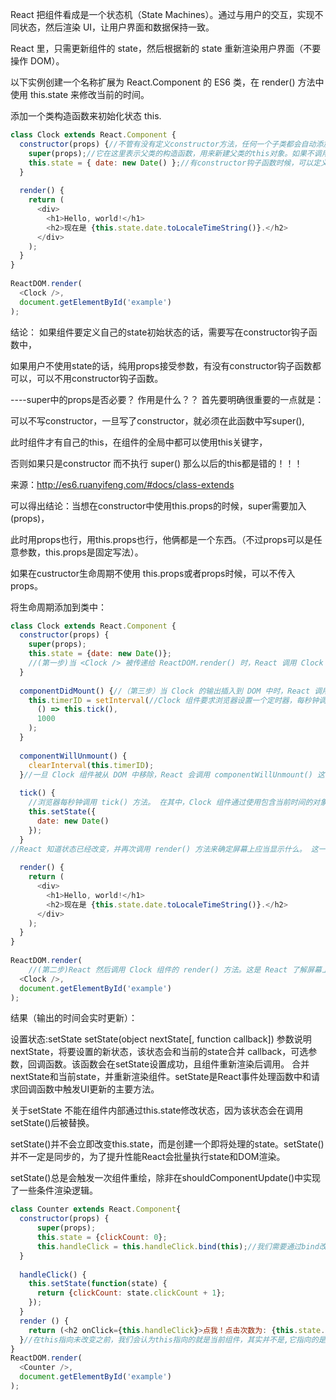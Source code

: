 React 把组件看成是一个状态机（State Machines）。通过与用户的交互，实现不同状态，然后渲染 UI，让用户界面和数据保持一致。

React 里，只需更新组件的 state，然后根据新的 state 重新渲染用户界面（不要操作 DOM）。

以下实例创建一个名称扩展为 React.Component 的 ES6 类，在 render() 方法中使用 this.state 来修改当前的时间。

添加一个类构造函数来初始化状态 this.
```js
class Clock extends React.Component {
  constructor(props) {//不管有没有定义constructor方法，任何一个子类都会自动添加该方法
    super(props);//它在这里表示父类的构造函数，用来新建父类的this对象。如果不调用super方法，子类就得不到this对象。
    this.state = { date: new Date() };//有constructor钩子函数时候，可以定义state，如果用户不定义state的话，有无constructor钩子函数时候没有区别。
  }
 
  render() {
    return (
      <div>
        <h1>Hello, world!</h1>
        <h2>现在是 {this.state.date.toLocaleTimeString()}.</h2>
      </div>
    );
  }
}
 
ReactDOM.render(
  <Clock />,
  document.getElementById('example')
);
```

结论： 如果组件要定义自己的state初始状态的话，需要写在constructor钩子函数中，

如果用户不使用state的话，纯用props接受参数，有没有constructor钩子函数都可以，可以不用constructor钩子函数。

----super中的props是否必要？ 作用是什么？？
首先要明确很重要的一点就是：

可以不写constructor，一旦写了constructor，就必须在此函数中写super(),

此时组件才有自己的this，在组件的全局中都可以使用this关键字，

否则如果只是constructor 而不执行 super() 那么以后的this都是错的！！！

来源：http://es6.ruanyifeng.com/#docs/class-extends



可以得出结论：当想在constructor中使用this.props的时候，super需要加入(props)，

此时用props也行，用this.props也行，他俩都是一个东西。（不过props可以是任意参数，this.props是固定写法）。

如果在custructor生命周期不使用 this.props或者props时候，可以不传入props。

将生命周期添加到类中：
```js
class Clock extends React.Component {
  constructor(props) {
    super(props);
    this.state = {date: new Date()};
    //(第一步)当 <Clock /> 被传递给 ReactDOM.render() 时，React 调用 Clock 组件的构造函数。 由于 Clock 需要显示当前时间，所以使用包含当前时间的对象来初始化 this.state 。 我们稍后会更新此状态。
  }
 
  componentDidMount() {//（第三步）当 Clock 的输出插入到 DOM 中时，React 调用 componentDidMount() 生命周期钩子
    this.timerID = setInterval(//Clock 组件要求浏览器设置一个定时器，每秒钟调用一次 tick()。
      () => this.tick(),
      1000
    );
  }
 
  componentWillUnmount() {
    clearInterval(this.timerID);
  }//一旦 Clock 组件被从 DOM 中移除，React 会调用 componentWillUnmount() 这个钩子函数，定时器也就会被清除。
 
  tick() {
    //浏览器每秒钟调用 tick() 方法。 在其中，Clock 组件通过使用包含当前时间的对象调用 setState() 来调度UI更新
    this.setState({
      date: new Date()
    });
  }
//React 知道状态已经改变，并再次调用 render() 方法来确定屏幕上应当显示什么。 这一次，render() 方法中的 this.state.date 将不同，所以渲染输出将包含更新的时间，并相应地更新 DOM。 
 
  render() {
    return (
      <div>
        <h1>Hello, world!</h1>
        <h2>现在是 {this.state.date.toLocaleTimeString()}.</h2>
      </div>
    );
  }
}
 
ReactDOM.render(
    //(第二步)React 然后调用 Clock 组件的 render() 方法。这是 React 了解屏幕上应该显示什么内容，然后 React 更新 DOM 以匹配 Clock 的渲染输出。
  <Clock />,
  document.getElementById('example')
);
```
结果（输出的时间会实时更新）：



设置状态:setState
setState(object nextState[, function callback])
参数说明
nextState，将要设置的新状态，该状态会和当前的state合并
callback，可选参数，回调函数。该函数会在setState设置成功，且组件重新渲染后调用。
合并nextState和当前state，并重新渲染组件。setState是React事件处理函数中和请求回调函数中触发UI更新的主要方法。

关于setState
不能在组件内部通过this.state修改状态，因为该状态会在调用setState()后被替换。

setState()并不会立即改变this.state，而是创建一个即将处理的state。setState()并不一定是同步的，为了提升性能React会批量执行state和DOM渲染。

setState()总是会触发一次组件重绘，除非在shouldComponentUpdate()中实现了一些条件渲染逻辑。

```js
class Counter extends React.Component{
  constructor(props) {
      super(props);
      this.state = {clickCount: 0};
      this.handleClick = this.handleClick.bind(this);//我们需要通过bind改变this指向，使得this指向当前的组件，否则会报错
  }
  
  handleClick() {
    this.setState(function(state) {
      return {clickCount: state.clickCount + 1};
    });
  }
  render () {
    return (<h2 onClick={this.handleClick}>点我！点击次数为: {this.state.clickCount}</h2>);
  }//在this指向未改变之前，我们会认为this指向的就是当前组件，其实并不是,它指向的是当前的方法，
}
ReactDOM.render(
  <Counter />,
  document.getElementById('example')
);
 


```
